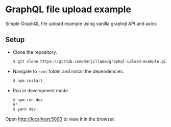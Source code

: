 # GraphQL file upload example
Simple GraphQL file upload example using vanilla graphql API and axios

## Setup

- Clone the repository.

  ```bash
  $ git clone https://github.com/manjillama/graphql-upload-example.git
  ```

- Navigate to `root` folder and install the dependencies.

  ```bash
  $ npm install
  ```

- Run in development mode

  ```bash
  $ npm run dev
  or
  $ yarn dev
  ```

Open [http://localhost:5000](http://localhost:5000) to view it in the browser.
